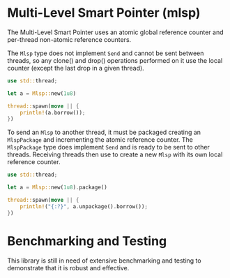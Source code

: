 # Multi-Level Smart Pointer (mlsp)
The Multi-Level Smart Pointer uses an atomic global reference counter and per-thread non-atomic reference counters.

The `Mlsp` type does not implement `Send` and cannot be sent between threads, so any clone() and drop() operations performed on it use the local counter (except the last drop in a given thread).

```rust
use std::thread;

let a = Mlsp::new(1u8)

thread::spawn(move || {
    println!(a.borrow());
})
```

To send an `Mlsp` to another thread, it must be packaged creating an `MlspPackage` and incrementing the atomic reference counter.
The `MlspPackage` type does implement `Send` and is ready to be sent to other threads.
Receiving threads then use to create a new `Mlsp` with its own local reference counter.

```rust
use std::thread;

let a = Mlsp::new(1u8).package()

thread::spawn(move || {
    println!("{:?}", a.unpackage().borrow());
})
```

# Benchmarking and Testing
This library is still in need of extensive benchmarking and testing to demonstrate that it is robust and effective.
